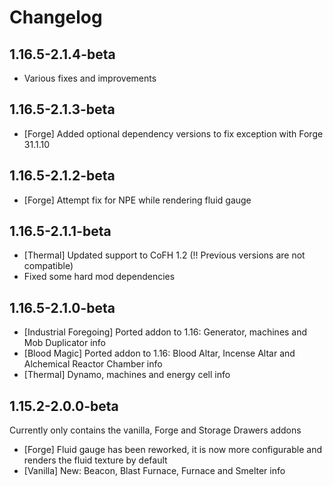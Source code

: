 # Changelog

## 1.16.5-2.1.4-beta

- Various fixes and improvements

## 1.16.5-2.1.3-beta

- \[Forge] Added optional dependency versions to fix exception with Forge 31.1.10

## 1.16.5-2.1.2-beta

- \[Forge] Attempt fix for NPE while rendering fluid gauge

## 1.16.5-2.1.1-beta

- \[Thermal] Updated support to CoFH 1.2 (!! Previous versions are not compatible)
- Fixed some hard mod dependencies

## 1.16.5-2.1.0-beta

- \[Industrial Foregoing] Ported addon to 1.16: Generator, machines and Mob Duplicator info
- \[Blood Magic] Ported addon to 1.16: Blood Altar, Incense Altar and Alchemical Reactor Chamber info
- \[Thermal] Dynamo, machines and energy cell info

## 1.15.2-2.0.0-beta

Currently only contains the vanilla, Forge and Storage Drawers addons


- \[Forge] Fluid gauge has been reworked, it is now more configurable and renders the fluid texture by default
- \[Vanilla] New: Beacon, Blast Furnace, Furnace and Smelter info
